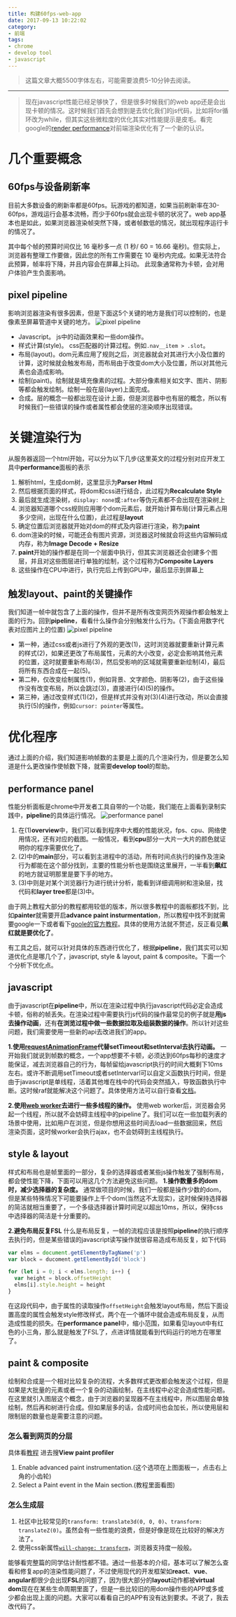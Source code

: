 ```yaml
---
title: 构建60fps-web-app
date: 2017-09-13 10:22:02
category:
- 前端
tags:
- chrome
- develop tool
- javascript
---
```


> 这篇文章大概5500字体左右，可能需要浪费5-10分钟去阅读。

----

> 现在javascript性能已经足够快了，但是很多时候我们的web app还是会出现卡顿的情况。这时候我们首先会想到是去优化我们的js代码，比如将for循环改为while，但其实这些微粒度的优化其实对性能提示是皮毛。看完google的[render performance](https://developers.google.com/web/fundamentals/performance/rendering/)对前端渲染优化有了一个新的认识。

# 几个重要概念
## 60fps与设备刷新率
目前大多数设备的刷新率都是60fps。玩游戏的都知道，如果当前刷新率在30-60fps，游戏运行会基本流畅，而少于60fps就会出现卡顿的状况了。web app基本也是如此，如果浏览器渲染帧突然下降，或者帧数低的情况，就出现程序运行卡的情况了。

其中每个帧的预算时间仅比 16 毫秒多一点 (1 秒/ 60 = 16.66 毫秒)。但实际上，浏览器有整理工作要做，因此您的所有工作需要在 10 毫秒内完成。如果无法符合此预算，帧率将下降，并且内容会在屏幕上抖动。 此现象通常称为卡顿，会对用户体验产生负面影响。

<!-- more -->

## pixel pipeline
影响浏览器渲染有很多因素，但是下面这5个关键的地方是我们可以控制的，也是像素至屏幕管道中关键的地方。
![pixel pipeline](	http://kiit-1253813979.cosgz.myqcloud.com/%25E6%259E%2584%25E5%25BB%25BA60fps-web-app/pixel-pipline.jpg)
* Javascript。 js中的动画效果和一些dom操作。
* 样式计算(style)。 css匹配器的计算过程。例如`.nav__item > .slot`。
* 布局(layout)。dom元素应用了规则之后，浏览器就会对其进行大小及位置的计算，这时候就会触发布局，而布局由于改变dom大小及位置，所以对其他元素也会造成影响。
* 绘制(paint)。绘制就是填充像素的过程。大部分像素相关如文字、图片、阴影等都会触发绘制。绘制一般在层(layer)上面完成。
* 合成。层的概念一般都出现在设计上面，但是浏览器中也有层的概念，所以有时候我们一些错误的操作或者属性都会使层的渲染顺序出现错误。

# 关键渲染行为
从服务器返回一个html开始，可以分为以下几步(这里英文的过程分别对应开发工具中**performance**面板的表示
1. 解析html，生成dom树，这里显示为**Parser Html**
2. 然后根据页面的样式，将dom和css进行结合，此过程为**Recalculate Style**
3. 最后就生成渲染树，`display: none`或`:after`等伪元素都不会出现在渲染树上
4. 浏览器知道哪个css规则应用哪个dom元素后，就开始计算布局(计算元素占用多少空间，出现在什么位置)，此过程是**layout**
5. 确定位置后浏览器就开始对dom的样式及内容进行渲染，称为**paint**
6. dom渲染的时候，可能还会有图片资源，浏览器这时候就会将这些内容解码成内存，称为**Image Decode + Resize**
7. **paint**开始的操作都是在同一个层面中执行，但其实浏览器还会创建多个图层，并且对这些图层进行单独的绘制，这个过程称为**Composite Layers**
7. 这些操作在CPU中进行，执行完后上传到GPU中，最后显示到屏幕上

## 触发layout、paint的关键操作
我们知道一帧中就包含了上面的操作，但并不是所有改变网页外观操作都会触发上面的行为。回到**pipeline**，看看什么操作会分别触发什么行为。(下面会用数字代表对应图片上的位置)
![pixel pipeline](	http://kiit-1253813979.cosgz.myqcloud.com/%25E6%259E%2584%25E5%25BB%25BA60fps-web-app/pixel-pipline.jpg)
* 第一种，通过css或者js进行了外观的更改(1)，这时浏览器就要重新计算元素的样式(2)，如果还更改了布局属性，元素的大小改变，必定会影响其他元素的位置，这时就要重新布局(3)，然后受影响的区域就需要重新绘制(4)，最后将所有东西合成在一起(5)。
* 第二种，仅改变绘制属性(1)，例如背景、文字颜色、阴影等(2)，由于这些操作没有改变布局，所以会跳过(3)，直接进行(4)(5)的操作。
* 第三种，通过改变样式(1)(2)，但是样式并没有对(3)(4)进行改动，所以会直接执行(5)的操作，例如`cursor: pointer`等属性。

# 优化程序
通过上面的介绍，我们知道影响帧数的主要是上面的几个渲染行为，但是要怎么知道是什么更改操作使帧数下降，就需要**develop tool**的帮助。

## performance panel
性能分析面板是chrome中开发者工具自带的一个功能，我们能在上面看到录制实践中，**pipeline**的具体运行情况。
![performance panel](http://kiit-1253813979.cosgz.myqcloud.com/%25E6%259E%2584%25E5%25BB%25BA60fps-web-app/performance.jpg)
1. 在(1)**overview**中，我们可以看到程序中大概的性能状况，fps、cpu、网络使用情况，还有对应的截图。一般情况，看到**cpu**部分一大片一大片的颜色就证明你的程序需要优化了。
2. (2)中的**main**部分，可以看到主进程中的活动，所有时间点执行的操作及渲染行为都能在这个部分找到，主要的性能分析也是围绕这里展开，一半看到**飙红**的地方就证明那里是要下手的地方。
3. (3)中则是对某个浏览器行为进行统计分析，能看到详细调用树和渲染层，找代码和**layer tree**都是(3)中。

由于网上教程大部分的教程都用较低的版本，所以很多教程中的面板都找不到，比如**painter**就需要开启**advance paint insturmentation**，所以教程中找不到就需要google一下或者看下[goole的官方教程](https://developers.google.com/web/tools/chrome-devtools/evaluate-performance/)。具体的使用方法就不赘述，反正看见**飙红就是要优化了**。

有工具之后，就可以针对具体的东西进行优化了，根据**pipeline**，我们其实可以知道优化点是哪几个了，javascript, style & layout, paint & composite。下面一个个分析下优化点。

## javascript
由于javascript在**pipeline**中，所以在渲染过程中执行javascript代码必定会造成卡顿，俗称的帧丢失。在渲染过程中需要执行js代码的操作最常见的例子就是**用js去操作动画**，还有**在浏览过程中做一些数据拉取及组装数据的操作**。所以针对这些问题，我们需要使用一些新的api去改进我们的app。

**1.使用[requestAnimationFrame](https://developer.mozilla.org/en-US/docs/Web/API/window/requestAnimationFrame)代替setTimeout和setInterval去执行动画。**
一开始我们就说到帧数的概念，一个app想要不卡顿，必须达到60fps每秒的速度才能保证，减去浏览器自己的行为，每帧留给javascript执行的时间大概剩下10ms左右。或许不断调用setTimeout或者setIntervarl可以自定义函数执行时间，但是由于javascript是单线程，活着其他堆在栈中的代码会突然插入，导致函数执行中断。这时候raf就能解决这个问题了。具体使用方法可以自行查看[文档](https://developer.mozilla.org/en-US/docs/Web/API/window/requestAnimationFrame)。

**2.使用[web worker](https://developer.mozilla.org/en-US/docs/Web/API/Worker)去进行一些多线程的操作。**
使用web worker后，浏览器会另起一个线程，所以就不会妨碍主线程中的pipeline了。我们可以在一些加载列表的场景中使用，比如用户在浏览，但是你想用这些时间去load一些数据回来，然后渲染页面，这时候worker会执行ajax，也不会妨碍到主线程执行。

## style & layout
样式和布局也是帧里面的一部分，复杂的选择器或者某些js操作触发了强制布局，都会使性能下降，下面可以用这几个方法避免这些问题。
**1.操作数量多的dom时，减少选择器的复杂度。**
通常做项目的时候，我们一般都是操作少数的dom，但是某些特殊情况下可能要操作上千个dom(当然这不太现实)，这时候保持选择器的简洁就相当重要了，一个多级选择器计算时间足以超出10ms，所以，保持css中选择器的简洁是十分重要的。

**2.避免布局反复FSL**
什么是布局反复，一帧的流程应该是按照**pipeline**的执行顺序去执行的，但是某些错误的javascript读写操作就很容易造成布局反复，如下代码
```javascript
var elms = document.getElementByTagName('p')
var block = ducoment.getElementById('block')

for (let i = 0; i < elms.length; i++) {
  var height = block.offsetHeight
  elms[i].style.height = height
}
```
在这段代码中，由于属性的读取操作`offsetHeight`会触发layout布局，然后下面设置高度的属性会触发style修改样式，两个在一个循环中就会造成布局反复，从而造成性能的损失。在**performance panel**中，缩小范围，如果看见layout中有红色的小三角，那么就是触发了FSL了，点进详情就能看到代码运行的地方在哪里了。

## paint & composite
绘制和合成是一个相对比较复杂的流程，大多数样式更改都会触发这个过程，但是如果是大批量的元素或者一个复杂的动画绘制，在主线程中必定会造成性能问题。在这里就引入图层这个概念，由于浏览器的呈现器不在主线程中，所以图层会单独绘制，然后再和树进行合成。但如果层多的话，合成时间也会加长，所以使用层和限制层的数量也是需要注意的问题。

### 怎么看到网页的分层
具体看[教程](https://developers.google.com/web/tools/chrome-devtools/evaluate-performance/reference#paint-profiler)
进去搜**View paint profiler**
1. Enable advanced paint instrumentation.(这个选项在上图面板一，点击右上角的小齿轮)
2. Select a Paint event in the Main section.(教程里面看图)

### 怎么生成层
1. 社区中比较常见的`transform: translate3d(0, 0, 0)`、`transform: translateZ(0)`。虽然会有一些性能的浪费，但是好像是现在比较好的解决方法了。
2. 使用css新属性[`will-change: transform`](https://developer.mozilla.org/en-US/docs/Web/CSS/will-change)，浏览器支持度一般般。

能够看完整篇的同学估计耐性都不错。通过一些基本的介绍，基本可以了解怎么查看和修复app的渲染性能问题了，不过使用现代的开发框架如**react**、**vue**、**angular**都很少会出现**FSL**的问题了，因为很大部分的**layout**动作都被**virtual dom**现在在某些生命周期里面了，但是一些比较旧的用dom操作些的APP或多或少都会出现上面的问题。大家可以看看自己的APP有没有达到要求。不说了，我去改代码了。
